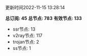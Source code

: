 更新时间2022-11-15 13:28:14

**总订阅: 45**
**总节点: 783**
**有效节点: 133**
- ssr节点: 13
- v2ray节点: 117
- trojan节点: 2
- ss节点: 1
